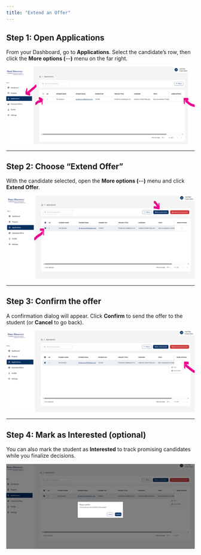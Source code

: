 ```yaml
---
title: "Extend an Offer"
---
```


## Step 1: Open Applications
From your Dashboard, go to **Applications**. Select the candidate’s row, then click the **More options (⋯)** menu on the far right.

![Step 1: Open Applications](../assets/extend_offer1.png)

---

## Step 2: Choose “Extend Offer”
With the candidate selected, open the **More options (⋯)** menu and click **Extend Offer**.

![Step 2: Choose Extend Offer](../assets/extend_offer2.png)

---

## Step 3: Confirm the offer
A confirmation dialog will appear. Click **Confirm** to send the offer to the student (or **Cancel** to go back).

![Step 3: Confirm the offer](../assets/extend_offer3.png)

---

## Step 4: Mark as Interested (optional)
You can also mark the student as **Interested** to track promising candidates while you finalize decisions.

![Step 4: Mark as Interested](../assets/extend_offer4.png)
